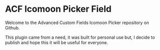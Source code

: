 # ACF Icomoon Picker Field

Welcome to the Advanced Custom Fields Icomoon Picker repository on Github.

This plugin came from a need, it was built for personal use but, I decide to publish and hope this it will be useful for everyone.